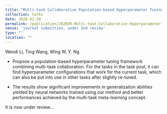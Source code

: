 ```yaml
---
title: "Multi-task Collaborative Population-based Hyperparameter Tuning for Deep Neural Networks"
collection: talks
date: 2020-01-20
permalink: /publication/2020UR-Multi-task-Collaborative-Hyperparameter-Tuning
venue: 'journal submittion, under 2nd review'
type: ""
location: ""
---
```

Wendi Li, Ting Wang, Wing W. Y. Ng

* Propose a population-based hyperparameter tuning framework combining multi-task collaboration. For the tasks in the task pool, it can find hyperparameter configurations that work for the current task, which can also be put into use in other tasks after slightly re-tuned.

* The results show significant improvements in generalization abilities yielded by neural networks trained using our method and better performances achieved by the multi-task meta-learning concept.

It is now under review...

